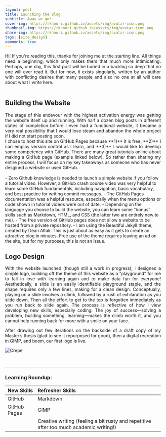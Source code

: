 ```yaml
---
layout: post
title: Launching the Blog
subtitle: Away we go!
cover-img: https://rkhouri.github.io/assets/img/avatar-icon.png
thumbnail-img: https://rkhouri.github.io/assets/img/avatar-icon.png
share-img: https://rkhouri.github.io/assets/img/avatar-icon.png
tags: [site_design]
comments: true
---
```


<div align='justify'>Hi! If you're reading this, thanks for joining me at the starting line. All things need a beginning, which only makes them that much more intimidating. Perhaps, one day, this first post will be buried in a backlog so deep that no one will ever read it. But for now, it exists singularly, written by an author with conflicting desires that many people and also no one at all will care about what I write here.</div>
<br>

## Building the Website

<div align='justify'>The stage of this endevour with the highest activation energy was getting the website itself up and running. With half a dozen blog posts in different states of completion before I even had a functional website,  it became a very real possibility that I would lose steam and abandon the whole project if I did not start posting soon.</div>

<div align='justify'>I chose to host this site on GitHub Pages because **1)** it is free, **2)** I can employ version control as I learn, and **3)** I would like to develop some competency with GitHub. There are many great tutorials online about making a GitHub page (example linked below). So rather than sharing my entire process, I will focus on my key takeaways as someone who has never desgined a website or used GitHub.</div> 
<br>
- Zero Github knowledge is needed to launch a simple website if you follow a tutorial video. However, a GitHub crash course video was very helpful to learn some GitHub fundamentals, including navigation, basic vocabulary, and best practice for writing commit messages.
- The GitHub Pages documentation was a helpful resource, especially when the menu options or code shown in tutorial videos were out of date.
- Depending on the language you choose to build the website, you can learn some “bonus” skills such as Markdown, HTML, and CSS (the latter two are entirely new to me).
- The free version of GitHub pages does not allow a website to be hosted from a private repository.
- I am using the Beautiful Jekyll theme, created by Dean Attali. This is just about as easy as it gets to create an attractive blog in minutes. Free use of the theme requires leaving an ad on the site, but for my purposes, this is not an issue. 

<br>

## Logo Design

<div align='justify'>With the website launched (though still a work in progress), I designed a simple logo, building off the theme of this website as a “playground” for me to fall in love with learning again and to make data fun for everyone! Aesthetically, a slide is an easily identifiable playground staple, and the shape requires only a few lines, making for a clean design. Conceptually, playing on a slide involves a climb, followed by a rush of exhilaration as you slide down. Then all the effort to get to the top is forgotten immediately as you run back to slide again. The process is reflective of how I view developing new skills, especially coding. The joy of success—solving a problem, building something, learning—makes the climb worth it, and you cannot help running back for more with a smile on your face.

After drawing out few iterations on the backside of a draft copy of my Master’s thesis (glad to see it repurposed for good), then a digital recreation in GIMP, and boom, our first logo is live.</div>



![Crepe](https://rkhouri.github.io/assets/img/crepe.jpg)


<br>

----

### Learning Roundup:

| New Skills | Refresher Skills |
| :------ |:--- |
| GitHub | Markdown |
| GitHub Pages | GIMP |
| | Creative writing (feeling a bit rusty and repetitive after too much academic writing!) |
